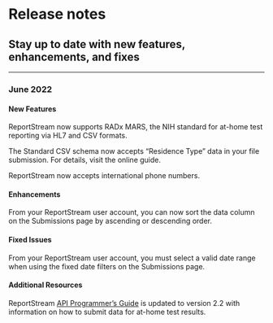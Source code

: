 # Release notes

## Stay up to date with new features, enhancements, and fixes

---

### June 2022

#### New Features

ReportStream now supports RADx MARS, the NIH standard for at-home test reporting via HL7 and CSV formats.

The Standard CSV schema now accepts “Residence Type” data in your file submission. For details, visit the online guide.

ReportStream now accepts international phone numbers.

#### Enhancements

From your ReportStream user account, you can now sort the data column on the Submissions page by ascending or descending order.

#### Fixed Issues

From your ReportStream user account, you must select a valid date range when using the fixed date filters on the Submissions page.

#### Additional Resources

ReportStream [API Programmer’s Guide](/resources/programmers-guide) is updated to version 2.2 with information on how to submit data for at-home test results.
